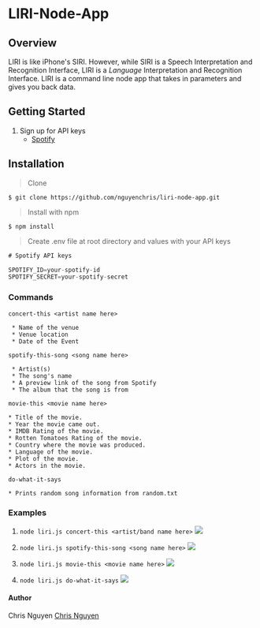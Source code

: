 # LIRI-Node-App

## Overview

LIRI is like iPhone's SIRI. However, while SIRI is a Speech Interpretation and Recognition Interface, LIRI is a _Language_ Interpretation and Recognition Interface. LIRI is a command line node app that takes in parameters and gives you back data. 



## Getting Started

1. Sign up for API keys
    * [Spotify](https://developer.spotify.com/)

## Installation

> Clone

```shell
$ git clone https://github.com/nguyenchris/liri-node-app.git
```

> Install with npm

```shell
$ npm install
```

> Create .env file at root directory and values with your API keys

```js
# Spotify API keys

SPOTIFY_ID=your-spotify-id
SPOTIFY_SECRET=your-spotify-secret
```


### Commands

`concert-this <artist name here>`

     * Name of the venue
     * Venue location
     * Date of the Event

`spotify-this-song <song name here>`

     * Artist(s)
     * The song's name
     * A preview link of the song from Spotify
     * The album that the song is from

`movie-this <movie name here>`

    * Title of the movie.
    * Year the movie came out.
    * IMDB Rating of the movie.
    * Rotten Tomatoes Rating of the movie.
    * Country where the movie was produced.
    * Language of the movie.
    * Plot of the movie.
    * Actors in the movie.

`do-what-it-says`

    * Prints random song information from random.txt


### Examples

1. `node liri.js concert-this <artist/band name here>`
![](assets/images/liri-concert.gif)

2. `node liri.js spotify-this-song <song name here>`
![](assets/images/liri-spotify.gif)

3. `node liri.js movie-this <movie name here>`
![](assets/images/liri-movie.gif)

4. `node liri.js do-what-it-says`
![](assets/images/liri-dowhat.gif)



#### Author
Chris Nguyen [Chris Nguyen](https://github.com/nguyenchris)


